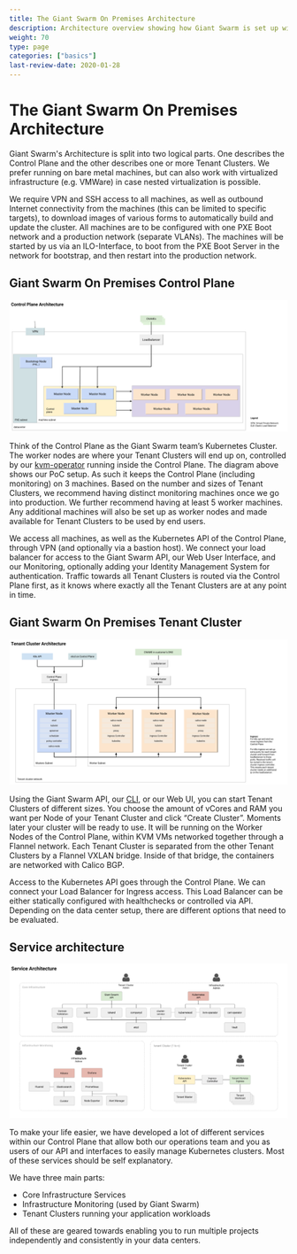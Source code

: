 ```yaml
---
title: The Giant Swarm On Premises Architecture
description: Architecture overview showing how Giant Swarm is set up within a customer data center on bare metal or virtual machines.
weight: 70
type: page
categories: ["basics"]
last-review-date: 2020-01-28
---
```


# The Giant Swarm On Premises Architecture

Giant Swarm's Architecture is split into two logical parts. One describes the Control Plane and the other describes one or more Tenant Clusters. We prefer running on bare metal machines, but can also work with virtualized infrastructure (e.g. VMWare) in case nested virtualization is possible.

We require VPN and SSH access to all machines, as well as outbound Internet connectivity from the machines (this can be limited to specific targets), to download images of various forms to automatically build and update the cluster. All machines are to be configured with one PXE Boot network and a production network (separate VLANs). The machines will be started by us via an ILO-Interface, to boot from the PXE Boot Server in the network for bootstrap, and then restart into the production network.

## Giant Swarm On Premises Control Plane

![On Premises Control Plane Architecture](architecture-onprem-control-plane.png)

Think of the Control Plane as the Giant Swarm team’s Kubernetes Cluster. The worker nodes are where your Tenant Clusters will end up on, controlled by our [kvm-operator](https://github.com/giantswarm/kvm-operator/) running inside the Control Plane. The diagram above shows our PoC setup. As such it keeps the Control Plane (including monitoring) on 3 machines. Based on the number and sizes of Tenant Clusters, we recommend having distinct monitoring machines once we go into production. We further recommend having at least 5 worker machines. Any additional machines will also be set up as worker nodes and made available for Tenant Clusters to be used by end users.

We access all machines, as well as the Kubernetes API of the Control Plane, through VPN (and optionally via a bastion host). We connect your load balancer for access to the Giant Swarm API, our Web User Interface, and our Monitoring, optionally adding your Identity Management System for authentication. Traffic towards all Tenant Clusters is routed via the Control Plane first, as it knows where exactly all the Tenant Clusters are at any point in time.

## Giant Swarm On Premises Tenant Cluster

![On Premises Tenant Cluster Architecture](architecture-onprem-tenant-cluster.png)

Using the Giant Swarm API, our [CLI](https://github.com/giantswarm/gsctl), or our Web UI, you can start Tenant Clusters of different sizes. You choose the amount of vCores and RAM you want per Node of your Tenant Cluster and click “Create Cluster”. Moments later your cluster will be ready to use. It will be running on the Worker Nodes of the Control Plane, within KVM VMs networked together through a Flannel network. Each Tenant Cluster is separated from the other Tenant Clusters by a Flannel VXLAN bridge. Inside of that bridge, the containers are networked with Calico BGP.

Access to the Kubernetes API goes through the Control Plane. We can connect your Load Balancer for Ingress access. This Load Balancer can be either statically configured with healthchecks or controlled via API. Depending on the data center setup, there are different options that need to be evaluated.

## Service architecture

![Service Architecture](architecture-onprem-services.png)

To make your life easier, we have developed a lot of different services within our Control Plane that allow both our operations team and you as users of our API and interfaces to easily manage Kubernetes clusters. Most of these services should be self explanatory.

We have three main parts:

* Core Infrastructure Services
* Infrastructure Monitoring (used by Giant Swarm)
* Tenant Clusters running your application workloads

All of these are geared towards enabling you to run multiple projects independently and consistently in your data centers.
